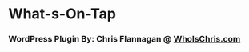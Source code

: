 # What-s-On-Tap

### WordPress Plugin By: Chris Flannagan @ [WhoIsChris.com](https://whoischris.com)
